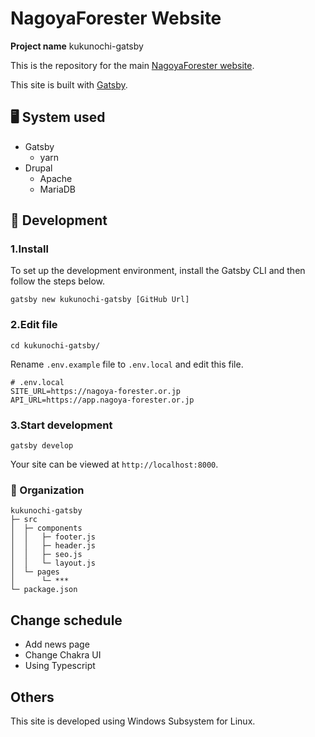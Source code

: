 # **NagoyaForester Website**
**Project name** kukunochi-gatsby

This is the repository for the main [NagoyaForester website](https://nagoya-forester.or.jp).

This site is built with [Gatsby](https://gatsbyjs.org).

## 🖥️ System used
- Gatsby
  - yarn
- Drupal
  - Apache
  - MariaDB

## 🔰 Development
### 1.Install
To set up the development environment, install the Gatsby CLI and then follow the steps below.
```shell
gatsby new kukunochi-gatsby [GitHub Url]
```
### 2.Edit file
```shell
cd kukunochi-gatsby/
```
Rename `.env.example` file to `.env.local` and edit this file.
```shell
# .env.local
SITE_URL=https://nagoya-forester.or.jp
API_URL=https://app.nagoya-forester.or.jp
```
### 3.Start development
```shell
gatsby develop
```
Your site can be viewed at `http://localhost:8000`.

### 🧐 Organization
```text
kukunochi-gatsby
├─ src
│  ├─ components
│  │   ├─ footer.js
│  │   ├─ header.js
│  │   ├─ seo.js
│  │   └─ layout.js
│  └─ pages
│      └─ ***
└─ package.json
```
## Change schedule
- Add news page
- Change Chakra UI
- Using Typescript
## Others
This site is developed using Windows Subsystem for Linux.
